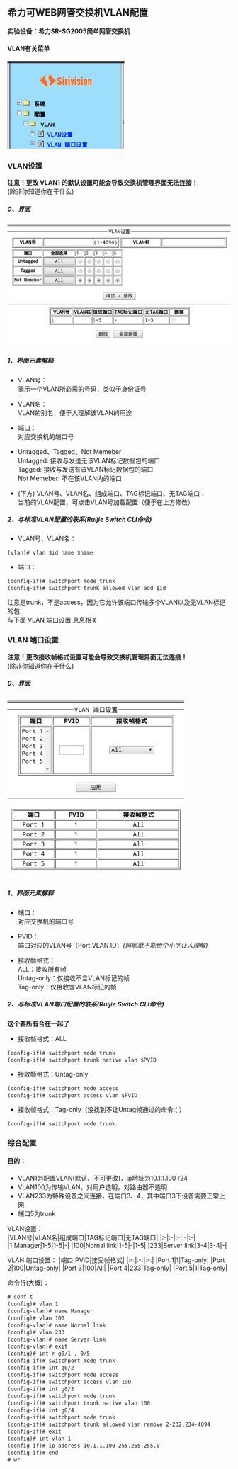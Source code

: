 ## 希力可WEB网管交换机VLAN配置
**实验设备：希力SR-SG2005简单网管交换机**  
#### VLAN有关菜单
![VLAN菜单](https://raw.githubusercontent.com/BoringCat/MyLog/master/Picture/Switch/Siri-switch/Left_Label.png)  
### VLAN设置
**注意！更改 VLAN1 的默认设置可能会导致交换机管理界面无法连接！**  
(除非你知道你在干什么)
##### 0、界面
![VLAN设置界面](https://raw.githubusercontent.com/BoringCat/MyLog/master/Picture/Switch/Siri-switch/Vlan_Configure.png)  
##### 1、界面元素解释
+ VLAN号：  
表示一个VLAN所必需的号码，类似于身份证号

+ VLAN名：  
VLAN的别名，便于人理解该VLAN的用途

+ 端口：  
对应交换机的端口号

+ Untagged、Tagged、Not Memeber  
Untagged: 接收与发送无该VLAN标记数据包的端口  
Tagged: 接收与发送有该VLAN标记数据包的端口  
Not Memeber: 不在该VLAN内的端口  

+ (下方) VLAN号、VLAN名、组成端口、TAG标记端口、无TAG端口：  
当前的VLAN配置，可点击VLAN号加载配置（便于在上方修改）
##### 2、与标准VLAN配置的联系(Ruijie Switch CLI命令)
+ VLAN号、VLAN名：  
```
(vlan)# vlan $id name $name
```
+ 端口：
```
(config-if)# switchport mode trunk
(config-if)# switchport trunk allowed vlan add $id
```
注意是trunk，不是access，因为它允许该端口传输多个VLAN以及无VLAN标记的包  
与下面 VLAN 端口设置 息息相关
### VLAN 端口设置
**注意！更改接收帧格式设置可能会导致交换机管理界面无法连接！**  
(除非你知道你在干什么)
##### 0、界面
![VLAN端口设置界面](https://raw.githubusercontent.com/BoringCat/MyLog/master/Picture/Switch/Siri-switch/VlanPort_Configure.png)  
##### 1、界面元素解释
+ 端口：  
对应交换机的端口号

+ PVID：  
端口对应的VLAN号（Port VLAN ID）_(妈耶就不能给个小字让人理解)_

+ 接收帧格式：  
ALL：接收所有帧  
Untag-only：仅接收不含VLAN标记的帧  
Tag-only：仅接收含VLAN标记的帧  
##### 2、与标准VLAN端口配置的联系(Ruijie Switch CLI命令)
**这个要所有合在一起了**
+ 接收帧格式：ALL
```
(config-if)# switchport mode trunk
(config-if)# switchport trunk native vlan $PVID
```
+ 接收帧格式：Untag-only
```
(config-if)# switchport mode access
(config-if)# switchport access vlan $PVID
```
+ 接收帧格式：Tag-only（没找到不让Untag帧通过的命令:( ）
```
(config-if)# switchport mode trunk
```

### 综合配置
#### 目的：
+ VLAN1为配置VLAN(默认、不可更改)，ip地址为10.1.1.100 /24   
+ VLAN100为传输VLAN，对用户透明，对路由器不透明  
+ VLAN233为特殊设备之间连接，在端口3、4，其中端口3下设备需要正常上网
+ 端口5为trunk

VLAN设置：  
|VLAN号|VLAN名|组成端口|TAG标记端口|无TAG端口|
|:-|:-|:-|:-|:-|
|1|Manager|1-5|1-5|-|
|100|Nornal link|1-5|-|1-5|
|233|Server link|3-4|3-4|-|

VLAN 端口设置：
|端口|PVID|接受帧格式|
|:-:|:-:|:-:|
|Port 1|1|Tag-only|
|Port 2|100|Untag-only|
|Port 3|100|All|
|Port 4|233|Tag-only|
|Port 5|1|Tag-only|

命令行(大概)：
```
# conf t
(config)# vlan 1
(config-vlan)# name Manager
(config)# vlan 100
(config-vlan)# name Nornal link
(config)# vlan 233
(config-vlan)# name Server link
(config-vlan)# exit
(config)# int r g0/1 , 0/5
(config-if)# switchport mode trunk
(config-if)# int g0/2
(config-if)# switchport mode access
(config-if)# switchport access vlan 100
(config-if)# int g0/3
(config-if)# switchport mode trunk
(config-if)# switchport trunk native vlan 100
(config-if)# int g0/4
(config-if)# switchport mode trunk
(config-if)# switchport trunk allowed vlan remove 2-232,234-4094
(config-if)# exit
(config)# int vlan 1
(config-if)# ip address 10.1.1.100 255.255.255.0
(config-if)# end
# wr
```
